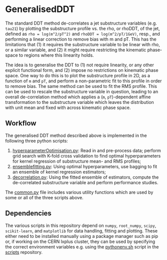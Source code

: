 # GeneralisedDDT

The standard DDT method de-correlates a jet substructure variables (e.g. `tau21`) by plotting the substructure profile vs. the rho, or rhoDDT, of the jet, defined as `rho = log(m^2/pT^2)` and `rhoDDT = log(m^2/pT/1GeV)`, resp., and performing a linear correction to remove bias with m and pT. This has the limitations that (1) it requires the substructure variable to be linear with rho, or a similar variable, and (2) it might require restricting the kinematic phase-space to regions where this linearity holds.

The idea is to generalise the DDT to (1) not require linearity, or any other explicit functional form, and (2) impose no restrictions on kinematic phase space. One way to do this is to plot the substructure profile in 2D, as a function of `m` and `pT`, and perform a non-parametric fit to this profile in order to remove bias. The same method can be used to fit the RMS profile. This can be used to rescale the substructure variable in question, leading to an overall de-correlation method which applies a (`m`, `pT`)-dependent affine transformation to the substructure variable which leaves the distribution with unit mean and fixed with across kinematic phase space.


## Workflow
The generalised DDT method described above is implemented in the following three python scripts:

1. [hyperparameterOptimisation.py](hyperparameterOptimisation.py): Read in and pre-process data; perform grid search with K-fold cross validation to find optimal hyperparameters for kernel regression of substructure mean- and RMS profiles;
2. [ensemblefitting.py](ensemblefitting.py): Using optimal hyperparameters, use bagging to fit an ensemble of kernel regression estimators;
3. [decorrelation.py](decorrelation.py): Using the fitted ensemble of estimators, compute the de-correlated substructure variable and perform performance studies.

The [common.py](common.py) file includes various utility functions which are used by some or all of the three scripts above.


## Dependencies

The various scripts in this repository depend on `numpy`, `root_numpy`, `scipy`, `scikit-learn`, and `matplotlib` for data handling, fitting and plotting. These either need to be installed manually using a package manager such as pip or, if working on the CERN lxplus cluster, they can be used by specifying the correct environment variables e.g. using the [pythonenv.sh](github.com/asogaard/scripts/pythonenv.sh) script in the [scripts](github.com/asogaard/scripts) repository.